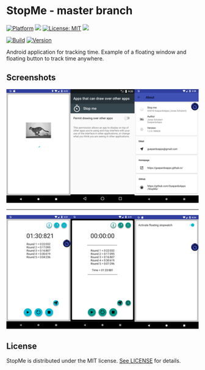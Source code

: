 # StopMe - master branch

[![Platform](https://img.shields.io/badge/platform-Android-blue.svg)](https://www.android.com)
<a target="_blank" href="https://android-arsenal.com/api?level=23" title="API23+"><img src="https://img.shields.io/badge/API-23+-blue.svg" /></a>
[![License: MIT](https://img.shields.io/badge/License-MIT-blue.svg)](https://opensource.org/licenses/MIT)
<a target="_blank" href="https://www.paypal.me/GuepardoApps" title="Donate using PayPal"><img src="https://img.shields.io/badge/paypal-donate-blue.svg" /></a>

[![Build](https://img.shields.io/badge/build-success-green.svg)](releases/1-2-3-181011.aab)
[![Version](https://img.shields.io/badge/version-v1.2.3.181011-blue.svg)](releases/1-2-3-181011.aab)

Android application for tracking time.
Example of a floating window and floating button to track time anywhere.

## Screenshots

![alt tag](screenshots/header_001.png)
___________________________________

![alt tag](screenshots/header_002.png)

## License

StopMe is distributed under the MIT license. [See LICENSE](LICENSE.md) for details.
